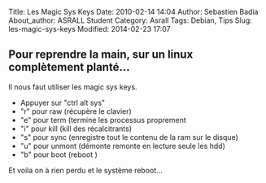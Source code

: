 Title: Les Magic Sys Keys
Date: 2010-02-14 14:04
Author: Sebastien Badia
About_author: ASRALL Student
Category: Asrall
Tags: Debian, Tips
Slug: les-magic-sys-keys
Modified: 2014-02-23 17:07

## Pour reprendre la main, sur un linux complètement planté...

Il nous faut utiliser les magic sys keys.

* Appuyer sur "ctrl alt sys"
* "r" pour raw (récupère le clavier)
* "e" pour term (termine les processus proprement
* "i" pour kill (kill des récalcitrants)
* "s" pour sync (enregistre tout le contenu de la ram sur le disque)
* "u" pour unmont (démonte remonte en lecture seule les hdd)
* "b" pour boot (reboot )

Et voila on à rien perdu et le système reboot...
